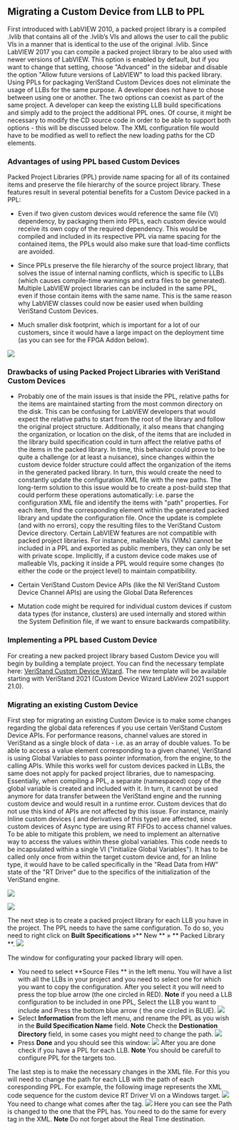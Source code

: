 ## Migrating a Custom Device from LLB to PPL

First introduced with LabVIEW 2010, a packed project library is a compiled .lvlib that contains all of the .lvlib’s VIs and allows the user to call the public VIs in a manner that is identical to the use of the original .lvlib. Since 
LabVIEW 2017 you can compile a packed project library to be also used with newer versions of LabVIEW. This option is enabled by default, but if you want to change that setting, choose "Advanced" in the sidebar and disable the option "Allow future versions of LabVIEW" to load this packed library. 
Using PPLs for packaging VeriStand Custom Devices does not eliminate the usage of LLBs for the same purpose. A developer does not have to chose between using one or another. The two options can coexist as part of the same project. A developer can keep the existing LLB build specifications and simply add to the project the additional PPL ones. Of course, it might be necessary to modify the CD source code in order to be able to support both options - this will be discussed below. The XML configuration file would have to be modified as well to reflect the new loading paths for the CD elements. 

### Advantages of using PPL based Custom Devices

Packed Project Libraries (PPL) provide name spacing for all of its contained items and preserve the file hierarchy of the source project library. These features result in several potential benefits for a Custom Device packed in a PPL:
* Even if two given custom devices would reference the same file (VI) dependency, by packaging them into PPLs, each custom device would receive its own copy of the required dependency. This would be compiled and included in its respective PPL via name spacing for the contained items, the PPLs would also make sure that load-time conflicts are avoided.

* Since PPLs preserve the file hierarchy of the source project library, that solves the issue of internal naming conflicts, which is specific to LLBs (which causes compile-time warnings and extra files to be generated). Multiple LabVIEW project libraries can be included in the same PPL, even if those contain items with the same name. This is the same reason why LabVIEW classes could now be easier used when building VeriStand Custom Devices.

* Much smaller disk footprint, which is important for a lot of our customers, since it would have a large impact on the deployment time (as you can see for the FPGA Addon below). 

![](images/Disk_Footprint.jpg)
### Drawbacks of using Packed Project Libraries with VeriStand Custom Devices

* Probably one of the main issues is that inside the PPL, relative paths for the items are maintained starting from the most common directory on the disk. This can be confusing for LabVIEW developers that would expect the relative paths to start from the root of the library and follow the original project structure. Additionally, it also means that changing the organization, or location on the disk, of the items that are included in the library build specification could in turn affect the relative paths of the items in the packed library. In time, this behavior could prove to be quite a challenge (or at least a nuisance), since changes within the custom device folder structure could affect the organization of the items in the generated packed library. In turn, this would create the need to constantly update the configuration XML file with the new paths. The long-term solution to this issue would be to create a post-build step that could perform these operations automatically: i.e. parse the configuration XML file and identify the items with "path" properties. For each item, find the corresponding element within the generated packed library and update the configuration file. Once the update is complete (and with no errors), copy the resulting files to the VeriStand Custom Device directory. Certain LabVIEW features are not compatible with packed project libraries. For instance, malleable VIs (VIMs) cannot be included in a PPL and exported as public members, they can only be set with private scope. Implicitly, if a custom device code makes use of malleable VIs, packing it inside a PPL would require some changes (to either the code or the project level) to maintain compatibility.

* Certain VeriStand Custom Device APIs (like the NI VeriStand Custom Device Channel APIs) are using the Global Data References 

* Mutation code might be required for individual custom devices if custom data types (for instance, clusters) are used internally and stored within the System Definition file, if we want to ensure backwards compatibility. 
### Implementing a PPL based Custom Device

For creating a new packed project library based Custom Device you will begin by building a template project. You can find the necessary template here: [VeriStand Custom Device Wizard](https://github.com/ni/niveristand-custom-device-wizard/releases). The new template will be available starting with VeriStand 2021 (Custom Device Wizard LabView 2021 support 21.0). 
### Migrating an existing Custom Device

First step for migrating an existing Custom Device is to make some changes regarding the global data references if you use certain VeriStand Custom Device APIs.
For performance reasons, channel values are stored in VeriStand as a single block of data - i.e. as an array of double values. To be able to access a value element corresponding to a given channel, VeriStand is using Global Variables to pass pointer information, from the engine, to the calling APIs. While this works well for custom devices packed in LLBs, the same does not apply for packed project libraries, due to namespacing. Essentially, when compiling a PPL, a separate (namespaced) copy of the global variable is created and included with it. In turn, it cannot be used anymore for data transfer between the VeriStand engine and the running custom device and would result in a runtime error. Custom devices that do not use this kind of APIs are not affected by this issue. For instance, mainly Inline custom devices ( and derivatives of this type) are affected, since custom devices of Async type are using RT FIFOs to access channel values.
To be able to mitigate this problem, we need to implement an  alternative way to access the values within these global variables. 
This code needs to be incapsulated within a single VI ("Initialize Global Variables"). It has to be called only once from within the target custom device and, for an Inline type, it would have to be called specifically in the "Read Data from HW" state of the "RT Driver" due to the specifics of the initialization of the VeriStand engine.

![](images/GlobalVaribaleINIT.png)

![](images/GlobalReference2.png)

The next step is to create a packed project library for each LLB you have in the project. The PPL needs to have the same configuration. To do so, you need to right click on **Built Specifications** »** New ** » ** Packed Library **. 
![](images/BuildSpecification2.png)

The window for configurating your packed library will open. 
* You need to select **Source Files ** in the left menu. You will have a list with all the LLBs in your project and you need to select one for which you want to copy the configuration. After you select it you will need to press the top blue arrow (the one circled in RED).
**Note** if you need a LLB configuration to be included in one PPL, Select the LLB you want to include and Press the bottom blue arrow ( the one circled in BLUE).
![](images/ppl2.png)
* Select **Information** from the left menu, and rename the PPL as you wish in the **Build Specification Name** field.
**Note** Check the **Destionation Directory** field, in some cases you might need to change the path.
![](images/ppl1.png)
* Press **Done** and you should see this window: 
![](images/ppl_done.png)
After you are done check if you have a PPL for each LLB. 
**Note** You should be carefull to configure PPL for the targets too.

The last step is to make the necessary changes in the XML file. For this you will need to change the path for each LLB with the path of each coresponding PPL.
For example, the following image represents  the XML code sequence for the custom device RT Driver VI on a Windows target. 
![](images/XML1.png)
You need to change what comes after the **<Path>** tag.
![](images/XML2.png)
Here you can see the Path is changed to the one that the PPL has. You need to do the same for every **<Path>** tag in the XML.
**Note** Do not forget about the Real Time destination.

